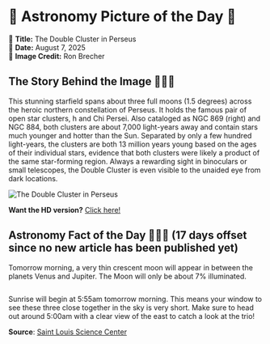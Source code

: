 # 🌌 Astronomy Picture of the Day 🌌
🔭 **Title:** The Double Cluster in Perseus  
📅 **Date:** August 7, 2025  
📸 **Image Credit:** Ron Brecher  

## The Story Behind the Image 🧑‍🚀🔭
This stunning starfield spans about three full moons (1.5 degrees) across the heroic northern constellation of Perseus. It holds the famous pair of open star clusters, h and Chi Persei. Also cataloged as NGC 869 (right) and NGC 884, both clusters are about 7,000 light-years away and contain stars much younger and hotter than the Sun.  Separated by only a few hundred light-years, the clusters are both 13 million years young based on the ages of their individual stars, evidence that both clusters were likely a product of the same star-forming region. Always a rewarding sight in binoculars or small telescopes, the Double Cluster is even visible to the unaided eye from dark locations.

![The Double Cluster in Perseus](https://apod.nasa.gov/apod/image/2508/DoubleClusterBrecher1024.jpg)

**Want the HD version?** [Click here!](https://apod.nasa.gov/apod/image/2508/DoubleClusterBrechersmall.jpg)

## Astronomy Fact of the Day 👩‍🚀🚀 (17 days offset since no new article has been published yet)
<p>Tomorrow morning, a very thin crescent moon will appear in between the planets Venus and Jupiter. The Moon will only be about 7% illuminated.</p>
<p><img src="https://www.slsc.org/wp-content/uploads/2025/07/jul-21.jpg" alt=""/></p>
<p>Sunrise will begin at 5:55am tomorrow morning. This means your window to see these three close together in the sky is very short. Make sure to head out around 5:00am with a clear view of the east to catch a look at the trio!</p>

**Source**: [Saint Louis Science Center](https://www.slsc.org/astronomy-fact-of-the-day-july-21-2025/)
